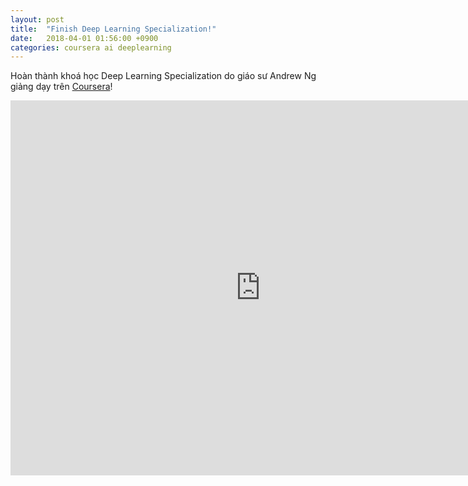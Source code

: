 ```yaml
---
layout: post
title:  "Finish Deep Learning Specialization!"
date:   2018-04-01 01:56:00 +0900
categories: coursera ai deeplearning
---
```

Hoàn thành khoá học Deep Learning Specialization do 
giáo sư Andrew Ng giảng dạy trên
[Coursera](https://www.coursera.org/account/accomplishments/specialization/Z23QYSJ94QTU)!

<embed src="https://drive.google.com/viewerng/viewer?embedded=true&url=https://www.coursera.org/api/certificate.v1/pdf/Z23QYSJ94QTU" width="800" height="600">
